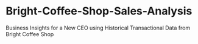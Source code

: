 # Bright-Coffee-Shop-Sales-Analysis
Business Insights for a New CEO using Historical Transactional Data from Bright Coffee Shop
